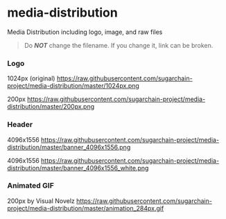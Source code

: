 # media-distribution
Media Distribution including logo, image, and raw files

> Do ***NOT*** change the filename. If you change it, link can be broken.

### Logo
1024px (original) https://raw.githubusercontent.com/sugarchain-project/media-distribution/master/1024px.png

200px https://raw.githubusercontent.com/sugarchain-project/media-distribution/master/200px.png

### Header
4096x1556 https://raw.githubusercontent.com/sugarchain-project/media-distribution/master/banner_4096x1556.png

4096x1556 https://raw.githubusercontent.com/sugarchain-project/media-distribution/master/banner_4096x1556_white.png

### Animated GIF
200px by Visual Novelz https://raw.githubusercontent.com/sugarchain-project/media-distribution/master/animation_284px.gif
